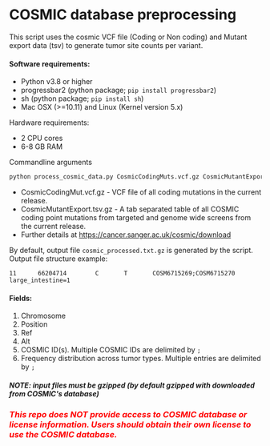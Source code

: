 # COSMIC database preprocessing

This script uses the cosmic VCF file (Coding or Non coding) and Mutant export data (tsv) to generate tumor site counts per variant.

#### Software requirements:

- Python v3.8 or higher
- progressbar2 (python package; `pip install progressbar2`)
- sh (python package; `pip install sh`)
- Mac OSX (>=10.11) and Linux (Kernel version 5.x)

Hardware requirements:

- 2 CPU cores
- 6-8 GB RAM

Commandline arguments

```bash
python process_cosmic_data.py CosmicCodingMuts.vcf.gz CosmicMutantExport.tsv.gz
```

- CosmicCodingMut.vcf.gz - VCF file of all coding mutations in the current release.
- CosmicMutantExport.tsv.gz - A tab separated table of all COSMIC coding point mutations from targeted and genome wide screens from the current release.
- Further details at https://cancer.sanger.ac.uk/cosmic/download

By default, output file `cosmic_processed.txt.gz` is generated by the script.
Output file structure example:

```
11      66204714        C       T       COSM6715269;COSM6715270 large_intestine=1
```

#### Fields:

1. Chromosome
2. Position
3. Ref
4. Alt
5. COSMIC ID(s). Multiple COSMIC IDs are delimited by `;`
6. Frequency distribution across tumor types. Multiple entries are delimited by `;`

##### _NOTE: input files must be gzipped (by default gzipped with downloaded from COSMIC's database)_

### _<span style="color:red">This repo does **NOT** provide access to COSMIC database or license information. Users should obtain their own license to use the COSMIC database.</span>_
